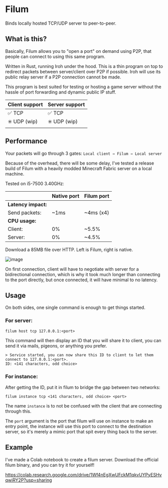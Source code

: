 # Filum

Binds locally hosted TCP/UDP server to peer-to-peer.

## What is this?

Basically, Filum allows you to "open a port" on demand using P2P, that people can connect to using this same program.

Written in Rust, running Iroh under the hood. This is a thin program on top to redirect packets between server/client over P2P if possible. Iroh will use its public relay server if a P2P connection cannot be made.

This program is best suited for testing or hosting a game server without the hassle of port forwarding and dynamic public IP stuff.

| Client support | Server support |
| -------------- | -------------- |
| ✅ TCP         | ✅ TCP         |
| ✳️ UDP (wip)   | ✳️ UDP (wip)   |

## Performance

Your packets will go through 3 gates: `Local client ⇾ Filum ⇾ Local server`

Because of the overhead, there will be some delay, I've tested a release build of Filum with a heavily modded Minecraft Fabric server on a local machine.

Tested on i5-7500 3.40GHz:

|                     | Native port | Filum port |
| ------------------- | ----------- | ---------- |
| **Latency impact:** |
| Send packets:       | ~1ms        | ~4ms (x4)  |
| **CPU usage:**      |
| Client:             | 0%          | ~5.5%      |
| Server:             | 0%          | ~4.5%      |

Download a 85MB file over HTTP. Left is Filum, right is native.

![image](https://github.com/user-attachments/assets/97b5db01-8a71-4ebe-ad85-65e1435938bb)

On first connection, client will have to negotiate with server for a bidirectional connection, which is why it took much longer than connecting to the port directly, but once connected, it will have minimal to no latency.

## Usage

On both sides, one single command is enough to get things started.

### For server:

```
filum host tcp 127.0.0.1:<port>
```

This command will then display an ID that you will share it to client, you can send it via mails, pigeons, or anything you prefer.

```
> Service started, you can now share this ID to client to let them connect to 127.0.0.1:<port>.
ID: <141 characters, odd choice>
```

### For instance:

After getting the ID, put it in filum to bridge the gap between two networks:

```
filum instance tcp <141 characters, odd choice> <port>
```

The name `instance` is to not be confused with the client that are connecting through this.

The `port` argument is the port that filum will use on instance to make an entry point, the instance will use this port to connect to the destination server, so it's merely a mimic port that spit every thing back to the server.

## Example

I've made a Colab notebook to create a filum server. Download the official filum binary, and you can try it for yourself!

https://colab.research.google.com/drive/1Wf4nEgXwUFckM1qkvUYPyESHvqwiRY2P?usp=sharing
